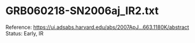 # GRB060218-SN2006aj_IR2.txt

Reference: https://ui.adsabs.harvard.edu/abs/2007ApJ...663.1180K/abstract
Status: Early, IR